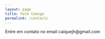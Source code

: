 ```yaml
---
layout: page
title: Fale Comigo
permalink: /contact/
---
```

<div>
Entre em contato no email caiquejh@gmail.com
</div>
